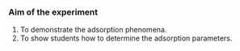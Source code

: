 ### Aim of the experiment
1. To demonstrate the adsorption phenomena.
2. To show students how to determine the adsorption parameters.
